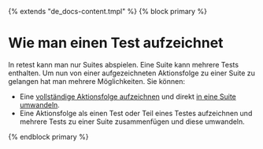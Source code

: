 {% extends "de_docs-content.tmpl" %}
{% block primary %}

Wie man einen Test aufzeichnet
==============================

In retest kann man nur Suites abspielen. Eine Suite kann mehrere Tests enthalten. 
Um nun von einer aufgezeichneten Aktionsfolge zu einer Suite zu gelangen hat man mehrere Möglichkeiten. 
Sie können:

* Eine [vollständige Aktionsfolge aufzeichnen](../recapture/aktionsfolge-aufzeichnen.md) und direkt [in eine Suite umwandeln](../recapture/aktionsfolge-umwandeln.md).
* Eine Aktionsfolge als einen Test oder Teil eines Testes aufzeichnen und mehrere Tests zu einer Suite zusammenfügen und diese umwandeln.

{% endblock primary %}